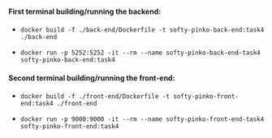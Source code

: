 #### First terminal building/running the backend:

* `docker build -f ./back-end/Dockerfile -t softy-pinko-back-end:task4 ./back-end`

* `docker run -p 5252:5252 -it --rm --name softy-pinko-back-end-task4 softy-pinko-back-end:task4`

#### Second terminal building/running the front-end:

* `docker build -f ./front-end/Dockerfile -t softy-pinko-front-end:task4 ./front-end`

* `docker run -p 9000:9000 -it --rm --name softy-pinko-front-end-task4 softy-pinko-front-end:task4`

